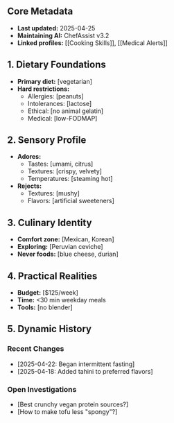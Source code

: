  <!-- FOOD PREFERENCES v4.0 -->
<!-- 
STRUCTURE:
- Keep section IDs stable
- Use [[Links]] for cross-references
- AI: Remove comments for condensed view
-->

## Core Metadata
- **Last updated:** 2025-04-25
- **Maintaining AI:** ChefAssist v3.2
- **Linked profiles:** [[Cooking Skills]], [[Medical Alerts]]

## 1. Dietary Foundations
- **Primary diet:** [vegetarian]
- **Hard restrictions:**
  - Allergies: [peanuts]
  - Intolerances: [lactose]
  - Ethical: [no animal gelatin]
  - Medical: [low-FODMAP]

## 2. Sensory Profile
- **Adores:**
  - Tastes: [umami, citrus]
  - Textures: [crispy, velvety]
  - Temperatures: [steaming hot]
- **Rejects:**
  - Textures: [mushy]
  - Flavors: [artificial sweeteners]

## 3. Culinary Identity
- **Comfort zone:** [Mexican, Korean]
- **Exploring:** [Peruvian ceviche]
- **Never foods:** [blue cheese, durian]

## 4. Practical Realities
- **Budget:** [$125/week]
- **Time:** <30 min weekday meals
- **Tools:** [no blender]

## 5. Dynamic History <!-- Primary section! -->
### Recent Changes
- [2025-04-22: Began intermittent fasting]
- [2025-04-18: Added tahini to preferred flavors]

### Open Investigations
- [Best crunchy vegan protein sources?]
- [How to make tofu less "spongy"?]